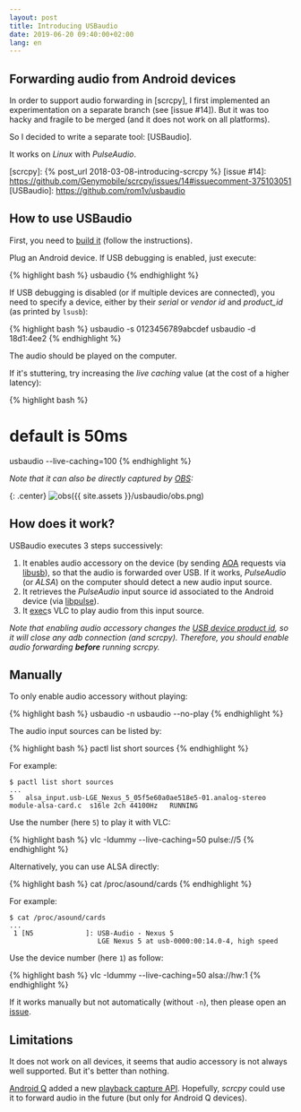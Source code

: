 ```yaml
---
layout: post
title: Introducing USBaudio
date: 2019-06-20 09:40:00+02:00
lang: en
---
```


## Forwarding audio from Android devices

In order to support audio forwarding in [scrcpy], I first implemented an
experimentation on a separate branch (see [issue #14]). But it was too hacky
and fragile to be merged (and it does not work on all platforms).

So I decided to write a separate tool: [USBaudio].

It works on _Linux_ with _PulseAudio_.

[scrcpy]: {% post_url 2018-03-08-introducing-scrcpy %}
[issue #14]: https://github.com/Genymobile/scrcpy/issues/14#issuecomment-375103051
[USBaudio]: https://github.com/rom1v/usbaudio


## How to use USBaudio

First, you need to [build it][build] (follow the instructions).

[build]: https://github.com/rom1v/usbaudio/tree/master/README.md#build

Plug an Android device. If USB debugging is enabled, just execute:

{% highlight bash %}
usbaudio
{% endhighlight %}

If USB debugging is disabled (or if multiple devices are connected), you need to
specify a device, either by their _serial_ or _vendor id_ and _product_id_ (as
printed by `lsusb`):

{% highlight bash %}
usbaudio -s 0123456789abcdef
usbaudio -d 18d1:4ee2
{% endhighlight %}

The audio should be played on the computer.

If it's stuttering, try increasing the _live caching_ value (at the cost of a
higher latency):

{% highlight bash %}
# default is 50ms
usbaudio --live-caching=100
{% endhighlight %}

_Note that it can also be directly captured by [OBS]:_

{: .center}
![obs]({{ site.assets }}/usbaudio/obs.png)

[OBS]: https://obsproject.com/

## How does it work?

USBaudio executes 3 steps successively:

 1. It enables audio accessory on the device (by sending [AOA] requests via
    [libusb]), so that the audio is forwarded over USB. If it works,
    _PulseAudio_ (or _ALSA_) on the computer should detect a new audio input
    source.
 2. It retrieves the _PulseAudio_ input source id associated to the Android
    device (via [libpulse]).
 3. It [exec]s VLC to play audio from this input source.

[AOA]: https://source.android.com/devices/accessories/aoa2
[libusb]: https://libusb.info/
[libpulse]: https://freedesktop.org/software/pulseaudio/doxygen/
[exec]: https://linux.die.net/man/3/exec

_Note that enabling audio accessory changes the [USB device product id][pid],
so it will close any adb connection (and scrcpy). Therefore, you should enable
audio forwarding **before** running scrcpy._

[pid]: https://source.android.com/devices/accessories/aoa2#detecting-android-open-accessory-20-support


## Manually

To only enable audio accessory without playing:

{% highlight bash %}
usbaudio -n
usbaudio --no-play
{% endhighlight %}

The audio input sources can be listed by:

{% highlight bash %}
pactl list short sources
{% endhighlight %}

For example:

```
$ pactl list short sources
...
5   alsa_input.usb-LGE_Nexus_5_05f5e60a0ae518e5-01.analog-stereo     module-alsa-card.c  s16le 2ch 44100Hz   RUNNING
```

Use the number (here `5`) to play it with VLC:

{% highlight bash %}
vlc -Idummy --live-caching=50 pulse://5
{% endhighlight %}

Alternatively, you can use ALSA directly:

{% highlight bash %}
cat /proc/asound/cards
{% endhighlight %}

For example:

```
$ cat /proc/asound/cards
...
 1 [N5             ]: USB-Audio - Nexus 5
                      LGE Nexus 5 at usb-0000:00:14.0-4, high speed
```

Use the device number (here `1`) as follow:

{% highlight bash %}
vlc -Idummy --live-caching=50 alsa://hw:1
{% endhighlight %}

If it works manually but not automatically (without `-n`), then please open an
[issue].

[issue]: https://github.com/rom1v/usbaudio/issues


## Limitations

It does not work on all devices, it seems that audio accessory is not always
well supported. But it's better than nothing.

[Android Q] added a new [playback capture API][androidq-api]. Hopefully,
_scrcpy_ could use it to forward audio in the future (but only for Android Q
devices).

[Android Q]: https://en.wikipedia.org/wiki/Android_Q
[androidq-api]: https://developer.android.com/preview/features/playback-capture

